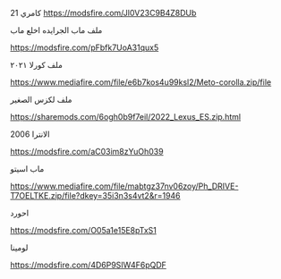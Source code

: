 

كامري 21
https://modsfire.com/Jl0V23C9B4Z8DUb

  

  
ملف ماب الجرايده اخلع ماب 

https://modsfire.com/pFbfk7UoA31qux5

ملف كورلا ٢٠٢١

https://www.mediafire.com/file/e6b7kos4u99ksl2/Meto-corolla.zip/file

ملف لكزس الصغير 

https://sharemods.com/6ogh0b9f7eil/2022_Lexus_ES.zip.html

  
الانترا 2006

https://modsfire.com/aC03im8zYuOh039

ماب اسيتو 

https://www.mediafire.com/file/mabtgz37nv06zoy/Ph_DRIVE-T7OELTKE.zip/file?dkey=35i3n3s4vt2&r=1946

احورد 

https://modsfire.com/O05a1e15E8pTxS1

لومينا 

https://modsfire.com/4D6P9SIW4F6pQDF


